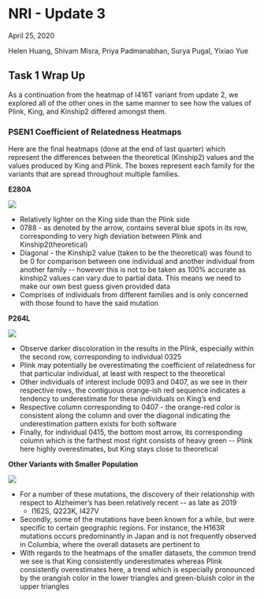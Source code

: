 # NRI - Update 3
April 25, 2020


Helen Huang, Shivam Misra, Priya Padmanabhan, Surya Pugal,  Yixiao Yue


## Task 1 Wrap Up

As a continuation from the heatmap of I416T variant from update 2, we explored all of the other ones in the same manner to see how the values of Plink, King, and Kinship2 differed amongst them.

### PSEN1 Coefficient of Relatedness Heatmaps

Here are the final heatmaps (done at the end of last quarter) which represent the differences between the theoretical (Kinship2) values and the values produced by King and Plink. The boxes represent each family for the variants that are spread throughout multiple families. 

**E280A**

![](update3_figs/E280A_smaller.png)

* Relatively lighter on the King side than the Plink side
* 0788 - as denoted by the arrow, contains several blue spots in its row, corresponding to very high deviation between Plink and Kinship2(theoretical)
* Diagonal - the Kinship2 value (taken to be the theoretical) was found to be 0 for comparison between one individual and another individual from another family --  however this is not to be taken as 100% accurate as kinship2 values can vary due to partial data. This means we need to make our own best guess given provided data
* Comprises of individuals from different families and is only concerned with those found to have the said mutation

**P264L**

![](update3_figs/P264L_smaller.png)

* Observe darker discoloration in the results in the Plink, especially within the second row, corresponding to individual 0325
* Plink  may potentially be overestimating the coefficient of relatedness for that particular individual, at least with respect to the theoretical
* Other individuals of interest include 0093 and 0407, as we see in their respective rows, the contiguous orange-ish red sequence indicates a tendency to underestimate for these individuals on King’s end
* Respective column corresponding to 0407 - the orange-red color is consistent along the column and over the diagonal indicating the underestimation pattern exists for both software
* Finally, for individual 0415, the bottom most arrow, its corresponding column which is the farthest most right consists of heavy green -- Plink here highly overestimates, but King stays close to theoretical

**Other Variants with Smaller Population**

![](update3_figs/Combination.png)

* For a number of these mutations, the discovery of their relationship with respect to Alzheimer’s has been relatively recent -- as late as 2019
    *  I162S, Q223K, I427V
* Secondly, some of the mutations have been known for a while, but were specific to certain geographic regions. For instance, the H163R mutations occurs predominantly in Japan and is not frequently observed in Columbia, where the overall datasets are pertinent to
* With regards to the heatmaps of the smaller datasets, the common trend we see is that King consistently underestimates whereas Plink consistently overestimates here, a trend which is especially pronounced by the orangish color in the lower triangles and green-bluish color in the upper triangles
